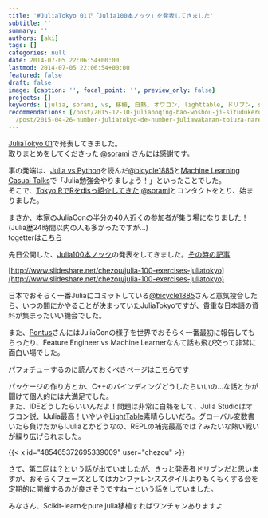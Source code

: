 ```yaml
---
title: '#JuliaTokyo 01で「Julia100本ノック」を発表してきました'
subtitle: ''
summary: ''
authors: [aki]
tags: []
categories: null
date: 2014-07-05 22:06:54+00:00
lastmod: 2014-07-05 22:06:54+00:00
featured: false
draft: false
image: {caption: '', focal_point: '', preview_only: false}
projects: []
keywords: [julia, sorami, vs, 移植, 白熱, オワコン, lighttable, ドリブン, studio, ide]
recommendations: [/post/2015-12-10-julianoqing-bao-woshou-ji-situdukeruniha/, /post/2014-12-03-juliahuan-jing-gou-zhu-2014-ver-number-julialang/,
  /post/2015-04-26-number-juliatokyo-de-number-juliawakaran-toiuza-narepozitoriwoli-tetahua-wositara-julia-dot-tokyo-gadekiteta/]
---
```

[JuliaTokyo 01](https://juliatokyo.connpass.com/event/6891/)で発表してきました。  
取りまとめをしてくださった [@sorami](https://twitter.com/sorami) さんには感謝です。

事の発端は、[Julia vs Python](https://chezo.uno/post/2014-05-07-julia-vs-python-bitcoin-option)を読んだ[@bicycle1885](https://twitter.com/bicycle1885)と[Machine Learning Casual Talks](https://chezo.uno/post/2014-06-07-machine-learning-casual-talks-wokai-cui-simasita-number-mlct/)で「Julia勉強会やりましょう！」といったことでした。  
そこで、[Tokyo.RでRをdisっ紹介してきた](https://speakerdeck.com/sorami/tokyor-number-39-lt-rtojulia) [@sorami](https://twitter.com/sorami)とコンタクトをとり、始まりました。

まさか、本家のJuliaConの半分の40人近くの参加者が集う場になりました！(Julia歴24時間以内の人も多かったですが...)  
togetterは[こちら](http://togetter.com/li/689039)


先日公開した、[Julia100本ノック](https://github.com/chezou/julia-100-exercises)の発表をしてきました。[その時の記事](https://chezo.uno/post/2014-06-21-julia100ben-notuku)

[http://www.slideshare.net/chezou/julia-100-exercises-juliatokyo](http://www.slideshare.net/chezou/julia-100-exercises-juliatokyo)

日本でおそらく一番Juliaにコミットしている[@bicycle1885](https://twitter.com/bicycle1885)さんと意気投合したら、いつの間にかやることが決まっていたJuliaTokyoですが、貴重な日本語の資料が集まったいい機会でした。

また、[Pontus](http://pontus.stenetorp.se/)さんにはJuliaConの様子を世界でおそらく一番最初に報告してもらったり、Feature Engineer vs Machine Learnerなんて話も飛び交って非常に面白い場でした。

パフォチューするのに読んでおくべきページは[こちら](http://docs.julialang.org/en/latest/manual/performance-tips/)です

パッケージの作り方とか、C++のバインディングどうしたらいいの...な話とかが聞けて個人的には大満足でした。  
また、IDEどうしたらいいんだよ！問題は非常に白熱をして、Julia Studioはオワコン説、IJulia最高！いやいや[LightTable](http://www.lighttable.com/)素晴らしいだろ。グローバル変数書いたら負けだからIJuliaとかどうなの、REPLの補完最高では？みたいな熱い戦いが繰り広げられました。

{{< x id="485465372695339009" user="chezou" >}}


さて、第二回は？という話が出ていましたが、きっと発表者ドリブンだと思いますが、おそらくフェーズとしてはカンファレンススタイルよりもくもくする会を定期的に開催するのが良さそうですねーという話をしていました。

みなさん、Scikit-learnをpure julia移植すればワンチャンありますよ
